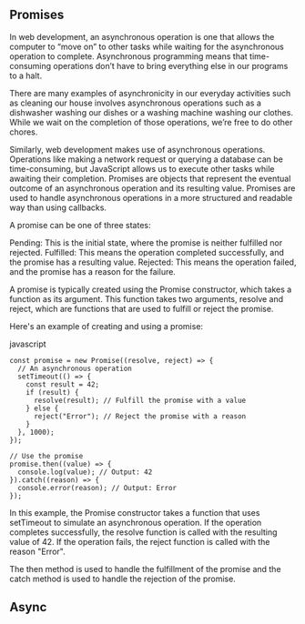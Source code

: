 

## Promises
In web development, an asynchronous operation is one that allows the computer to “move on” to other tasks while waiting for the asynchronous operation to complete. Asynchronous programming means that time-consuming operations don’t have to bring everything else in our programs to a halt.

There are many examples of asynchronicity in our everyday activities such as cleaning our house involves asynchronous operations such as a dishwasher washing our dishes or a washing machine washing our clothes. While we wait on the completion of those operations, we’re free to do other chores.

Similarly, web development makes use of asynchronous operations. Operations like making a network request or querying a database can be time-consuming, but JavaScript allows us to execute other tasks while awaiting their completion.
Promises are objects that represent the eventual outcome of an asynchronous operation and its resulting value. Promises are used to handle asynchronous operations in a more structured and readable way than using callbacks.

A promise can be one of three states:

Pending: This is the initial state, where the promise is neither fulfilled nor rejected.
Fulfilled: This means the operation completed successfully, and the promise has a resulting value.
Rejected: This means the operation failed, and the promise has a reason for the failure.

A promise is typically created using the Promise constructor, which takes a function as its argument. This function takes two arguments, resolve and reject, which are functions that are used to fulfill or reject the promise.

Here's an example of creating and using a promise:

javascript

```
const promise = new Promise((resolve, reject) => {
  // An asynchronous operation
  setTimeout(() => {
    const result = 42;
    if (result) {
      resolve(result); // Fulfill the promise with a value
    } else {
      reject("Error"); // Reject the promise with a reason
    }
  }, 1000);
});

// Use the promise
promise.then((value) => {
  console.log(value); // Output: 42
}).catch((reason) => {
  console.error(reason); // Output: Error
});
```
In this example, the Promise constructor takes a function that uses setTimeout to simulate an asynchronous operation. If the operation completes successfully, the resolve function is called with the resulting value of 42. If the operation fails, the reject function is called with the reason "Error".

The then method is used to handle the fulfillment of the promise and the catch method is used to handle the rejection of the promise.

## Async
